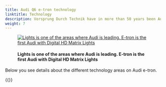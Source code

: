 ```yaml
---
title: Audi Q6 e-tron technology
linktitle: Technology
description: Vorsprung Durch Technik have in more than 50 years been Audis mantra and Audi Q6 e-tron is no exception. It is loaded with advanced technology in many areas like Driver Assistance, lights, charging technology and many more areas to give you a safe, comfortable and luxurios journey. 
weight: 7
---
```

<!-- markdownlint-disable MD033 -->

<figure>
    <a href="https://media.electrichasgoneaudi.net/multimedia/models/e-tron/technology/technology.jpg">
        <img src="https://media.electrichasgoneaudi.net/multimedia/models/e-tron/technology/technologys.jpg"
        class="img-fluid" alt="Lights  is one of the areas where Audi is leading. E-tron is the first Audi with Digital HD Matrix Lights" title="Lights  is one of the areas where Audi is leading. E-tron is the first Audi with Digital HD Matrix Lights">
    </a>
    <figcaption><h4>Lights  is one of the areas where Audi is leading. E-tron is the first Audi with Digital HD Matrix Lights</h4></figcaption>
</figure>

Below you see details about the different technology areas on Audi e-tron.

{{<children description="true" />}}
